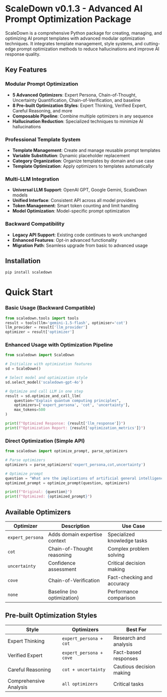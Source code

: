 # ScaleDown v0.1.3 - Advanced AI Prompt Optimization Package
ScaleDown is a comprehensive Python package for creating, managing, and optimizing AI prompt templates with advanced modular optimization techniques. It integrates template management, style systems, and cutting-edge prompt optimization methods to reduce hallucinations and improve AI response quality.

## Key Features

### **Modular Prompt Optimization**
- **5 Advanced Optimizers**: Expert Persona, Chain-of-Thought, Uncertainty Quantification, Chain-of-Verification, and baseline
- **8 Pre-built Optimization Styles**: Expert Thinking, Verified Expert, Careful Reasoning, and more
- **Composable Pipeline**: Combine multiple optimizers in any sequence
- **Hallucination Reduction**: Specialized techniques to minimize AI hallucinations

### **Professional Template System**
- **Template Management**: Create and manage reusable prompt templates
- **Variable Substitution**: Dynamic placeholder replacement
- **Category Organization**: Organize templates by domain and use case
- **Template Optimization**: Apply optimizers to templates automatically

### **Multi-LLM Integration**
- **Universal LLM Support**: OpenAI GPT, Google Gemini, ScaleDown models
- **Unified Interface**: Consistent API across all model providers
- **Token Management**: Smart token counting and limit handling
- **Model Optimization**: Model-specific prompt optimization

### **Backward Compatibility**
- **Legacy API Support**: Existing code continues to work unchanged
- **Enhanced Features**: Opt-in advanced functionality
- **Migration Path**: Seamless upgrade from basic to advanced usage

## Installation

```bash
pip install scaledown
```

# Quick Start

### Basic Usage (Backward Compatible)
```python
from scaledown.tools import tools
result = tools(llm='gemini-1.5-flash', optimiser='cot')
llm_provider = result['llm_provider']
optimizer = result['optimizer']
```

### Enhanced Usage with Optimization Pipeline
```python
from scaledown import ScaleDown

# Initialize with optimization features
sd = ScaleDown()

# Select model and optimization style
sd.select_model('scaledown-gpt-4o')

# Optimize and call LLM in one step
result = sd.optimize_and_call_llm(
    question="Explain quantum computing principles",
    optimizers=['expert_persona', 'cot', 'uncertainty'],
    max_tokens=500
)

print(f"Optimized Response: {result['llm_response']}")
print(f"Optimization Report: {result['optimization_metrics']}")
```

### Direct Optimization (Simple API)
```python
from scaledown import optimize_prompt, parse_optimizers

# Parse optimizers
optimizers = parse_optimizers('expert_persona,cot,uncertainty')

# Optimize prompt
question = "What are the implications of artificial general intelligence?"
optimized_prompt = optimize_prompt(question, optimizers)

print(f"Original: {question}")
print(f"Optimized: {optimized_prompt}")
```

## Available Optimizers

| Optimizer | Description | Use Case |
|-----------|-------------|----------|
| `expert_persona` | Adds domain expertise context | Specialized knowledge tasks |
| `cot` | Chain-of-Thought reasoning | Complex problem solving |
| `uncertainty` | Confidence assessment | Critical decision making |
| `cove` | Chain-of-Verification | Fact-checking and accuracy |
| `none` | Baseline (no optimization) | Performance comparison |

## Pre-built Optimization Styles

| Style | Optimizers | Best For |
|-------|------------|----------|
| Expert Thinking | `expert_persona + cot` | Research and analysis |
| Verified Expert | `expert_persona + cove` | Fact-based responses |
| Careful Reasoning | `cot + uncertainty` | Cautious decision making |
| Comprehensive Analysis | `all optimizers` | Critical tasks |

